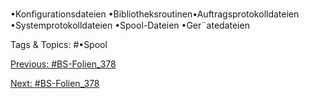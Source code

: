 •Konﬁgurationsdateien
•Bibliotheksroutinen•Auftragsprotokolldateien
•Systemprotokolldateien
•Spool-Dateien
•Ger¨atedateien

   Tags & Topics:
   #•Spool

[Previous: #BS-Folien_378](BS-Folien_378.md)

[Next: #BS-Folien_378](BS-Folien_378.md)